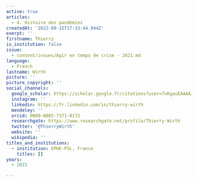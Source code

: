 ```yaml
---
active: true
articles:
  - 4. Histoire des pandémies
createdAt: '2022-09-15T17:33:44.944Z'
exerpt: ''
firstname: Thierry
is_institution: false
issue:
  - content/issues/Agir en temps de crise - 2021.md
language:
  - French
lastname: Wirth
picture: ''
picture_copyright: ''
social_channels:
  google_scholar: https://scholar.google.fr/citations?user=7vKgauEAAAAJ&hl=fr
  instagram: ''
  linkedin: https://fr.linkedin.com/in/thierry-wirth
  mendeley: ''
  orcid: 0000-0002-7371-0172
  researchgate: https://www.researchgate.net/profile/Thierry-Wirth
  twitter: '@ThierryWirth'
  website: ''
  wikipedia: ''
titles_and_institutions:
  - institution: EPHE-PSL, France
    titles: []
years:
  - 2021

---
```

